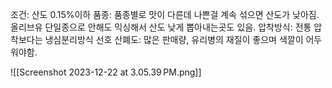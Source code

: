 조건: 산도 0.15%이하
품종: 품종별로 맛이 다른데 나쁜걸 계속 섞으면 산도가 낮아짐. 올리브유 단일종으로 안해도 믹싱해서 산도 낮게 뽑아내는곳도 있음.
압착방식: 전통 압착보다는  냉심분리방식 선호
산폐도: 많은 판매량, 유리병의 재질이 좋으며 색깔이 어두워야함. 


![[Screenshot 2023-12-22 at 3.05.39 PM.png]]